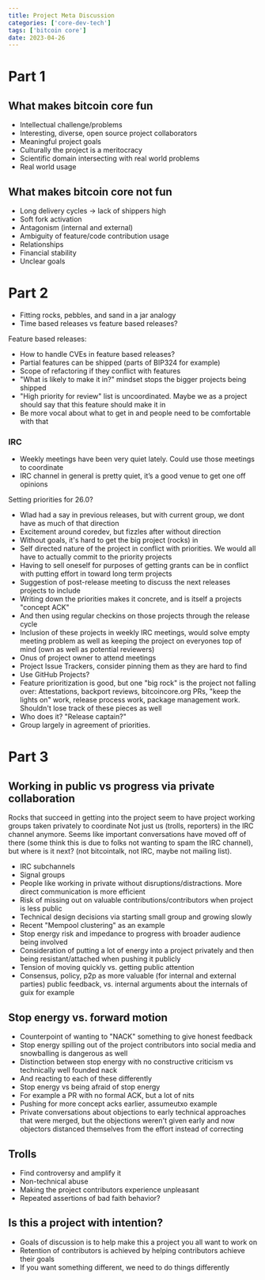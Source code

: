 ```yaml
---
title: Project Meta Discussion
categories: ['core-dev-tech']
tags: ['bitcoin core']
date: 2023-04-26
---
```


# Part 1

## What makes bitcoin core fun

- Intellectual challenge/problems
- Interesting, diverse, open source project collaborators
- Meaningful project goals
- Culturally the project is a meritocracy
- Scientific domain intersecting with real world problems
- Real world usage

## What makes bitcoin core not fun

- Long delivery cycles -> lack of shippers high
- Soft fork activation
- Antagonism (internal and external)
- Ambiguity of feature/code contribution usage
- Relationships
- Financial stability
- Unclear goals

# Part 2

- Fitting rocks, pebbles, and sand in a jar analogy
- Time based releases vs feature based releases?

Feature based releases:

- How to handle CVEs in feature based releases?
- Partial features can be shipped (parts of BIP324 for example)
- Scope of refactoring if they conflict with features
- "What is likely to make it in?" mindset stops the bigger projects being shipped
- "High priority for review" list is uncoordinated. Maybe we as a project should say that this feature should make it in
- Be more vocal about what to get in and people need to be comfortable with that

### IRC

- Weekly meetings have been very quiet lately. Could use those meetings to coordinate
- IRC channel in general is pretty quiet, it’s a good venue to get one off opinions

Setting priorities for 26.0?

- Wlad had a say in previous releases, but with current group, we dont have as much of that direction
- Excitement around coredev, but fizzles after without direction
- Without goals, it's hard to get the big project (rocks) in
- Self directed nature of the project in conflict with priorities. We would all have to actually commit to the priority projects
- Having to sell oneself for purposes of getting grants can be in conflict with putting effort in toward long term projects
- Suggestion of post-release meeting to discuss the next releases projects to include
- Writing down the priorities makes it concrete, and is itself a projects "concept ACK"
- And then using regular checkins on those projects through the release cycle
- Inclusion of these projects in weekly IRC meetings, would solve empty meeting problem as well as keeping the project on everyones top of mind (own as well as potential reviewers)
- Onus of project owner to attend meetings
- Project Issue Trackers, consider pinning them as they are hard to find
- Use GitHub Projects?
- Feature prioritization is good, but one "big rock" is the project not falling over: Attestations, backport reviews, bitcoincore.org PRs, "keep the lights on" work, release process work, package management work. Shouldn't lose track of these pieces as well
- Who does it? "Release captain?"
- Group largely in agreement of priorities.

# Part 3

## Working in public vs progress via private collaboration

Rocks that succeed in getting into the project seem to have project working groups taken privately to coordinate
Not just us (trolls, reporters) in the IRC channel anymore. Seems like important conversations have moved off of there (some think this is due to folks not wanting to spam the IRC channel), but where is it next? (not bitcointalk, not IRC, maybe not mailing list).

- IRC subchannels
- Signal groups
- People like working in private without disruptions/distractions. More direct communication is more efficient
- Risk of missing out on valuable contributions/contributors when project is less public
- Technical design decisions via starting small group and growing slowly
- Recent "Mempool clustering" as an example
- Stop energy risk and impedance to progress with broader audience being involved
- Consideration of putting a lot of energy into a project privately and then being resistant/attached when pushing it publicly
- Tension of moving quickly vs. getting public attention
- Consensus, policy, p2p as more valuable (for internal and external parties) public feedback, vs. internal arguments about the internals of guix for example

## Stop energy vs. forward motion

- Counterpoint of wanting to "NACK" something to give honest feedback
- Stop energy spilling out of the project contributors into social media and snowballing is dangerous as well
- Distinction between stop energy with no constructive criticism vs technically well founded nack
- And reacting to each of these differently
- Stop energy vs being afraid of stop energy
- For example a PR with no formal ACK, but a lot of nits
- Pushing for more concept acks earlier, assumeutxo example
- Private conversations about objections to early technical approaches that were merged, but the objections weren't given early and now objectors distanced themselves from the effort instead of correcting

## Trolls

- Find controversy and amplify it
- Non-technical abuse
- Making the project contributors experience unpleasant
- Repeated assertions of bad faith behavior?

## Is this a project with intention?

- Goals of discussion is to help make this a project you all want to work on
- Retention of contributors is achieved by helping contributors achieve their goals
- If you want something different, we need to do things differently
